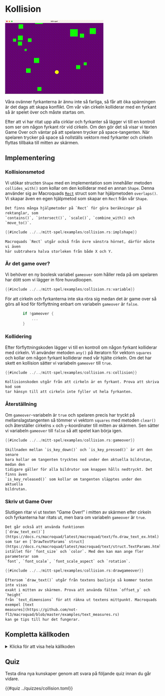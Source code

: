 # Kollision

![Screenshot](images/collision.gif#center)

Våra ovänner fyrkanterna är ännu inte så farliga, så får att öka spänningen är
det dags att skapa konflikt. Om vår vän cirkeln kolliderar med en fyrkant så
är spelet över och måste startas om.

Efter att vi har ritat upp alla cirklar och fyrkanter så lägger vi till en
kontroll som ser om någon fyrkant rör vid cirkeln. Om den gör det så visar vi
texten Game Over och väntar på att spelaren trycker på space-tangenten. När
spelaren trycker på space så nollställs vektorn med fyrkanter och cirkeln
flyttas tillbaka till mitten av skärmen.

## Implementering

### Kollisionsmetod

Vi utökar structen `Shape` med en implementation som innehåller metoden
`collides_with()` som kollar om den kolliderar med en annan `Shape`. Denna
använder sig av Macroquads
[`Rect`](https://docs.rs/macroquad/latest/macroquad/math/struct.Rect.html)
struct som har hjälpmetoden `overlaps()`. Vi skapar även en egen hjälpmetod
som skapar en `Rect` från vår `Shape`.

```admonish info
Det finns många hjälpmetoder på `Rect` för göra beräkningar på rektanglar, som
`contains()`, `intersect()`, `scale()`, `combine_with() och `move_to()`.
```

```rust
{{#include ../../mitt-spel/examples/collision.rs:implshape}}
```

```admonish note
Macroquads `Rect` utgår också från övre vänstra hörnet, därför måste vi även
här subtrahera halva storleken från både X och Y.
```

### Är det game over?

Vi behöver en ny boolesk variabel `gameover` som håller reda på om spelaren
har dött som vi lägger in före huvudloopen.

```rust
{{#include ../../mitt-spel/examples/collision.rs:variable}}
```

För att cirkeln och fyrkanterna inte ska röra sig medan det är game over så
görs all kod för förflyttning enbart om variabeln `gameover` är `false`.

```rust
        if !gameover {
            ...
        }
```

### Kollidering

Efter förflyttningskoden lägger vi till en kontroll om någon fyrkant
kolliderar med cirkeln. Vi använder metoden `any()` på iteratorn för vektorn
`squares` och kollar om någon fyrkant kolliderar med vår hjälte cirkeln. Om
det har skett en kollision sätter vi variabeln `gameover` till `true`.

```rust
{{#include ../../mitt-spel/examples/collision.rs:collision}}
```

```admonish tip title="Utmaning" class="challenge"
Kollisionskoden utgår från att cirkeln är en fyrkant. Prova att skriva kod som
tar hänsyn till att cirkeln inte fyller ut hela fyrkanten.
```

### Återställning

Om `gameover`-variabeln är `true` och spelaren precis har tryckt på
mellanslagstangenten så tömmer vi vektorn `squares` med metoden `clear()` och
återställer cirkelns `x` och `y`-koordinater till mitten av skärmen. Sen
sätter vi variabeln `gameover` till `false` så att spelet kan börja igen.

```rust
{{#include ../../mitt-spel/examples/collision.rs:gameover}}
```

```admonish info
Skillnaden mellan `is_key_down()` och `is_key_pressed()` är att den senare
bara kollar om tangenten trycktes ned under den aktuella bildrutan, medan den
tidigare gäller för alla bildrutor som knappen hålls nedtryckt. Det finns även
`is_key_released()` som kollar om tangenten släpptes under den aktuella
bildrutan.
```

### Skriv ut Game Over

Slutligen ritar vi ut texten "Game Over!" i mitten av skärmen efter cirkeln
och fyrkanterna har ritats ut, men bara om variabeln `gameover` är `true`.

```admonish info
Det går också att använda funktionen
[`draw_text_ex()`](https://docs.rs/macroquad/latest/macroquad/text/fn.draw_text_ex.html)
som tar en [`DrawTextParams` struct](https://docs.rs/macroquad/latest/macroquad/text/struct.TextParams.html)
istället för `font_size` och `color`. Med den kan man ange fler parameterar som
`font`, `font_scale`, `font_scale_aspect` och `rotation`.
```

```rust
{{#include ../../mitt-spel/examples/collision.rs:drawgameover}}
```

```admonish tip title="Utmaning" class="challenge"
Eftersom `draw_text()` utgår från textens baslinje så kommer texten inte visas
exakt i mitten av skärmen. Prova att använda fälten `offset_y` och `height`
från `text_dimensions` för att räkna ut textens mittpunkt. Macroquads exempel [text
measures](https://github.com/not-fl3/macroquad/blob/master/examples/text_measures.rs)
kan ge tips till hur det fungerar.
```

<div class="noprint">

## Kompletta källkoden

<details>
  <summary>Klicka för att visa hela källkoden</summary>

```rust
{{#include ../../mitt-spel/examples/collision.rs:all}}
```
</details>
</div>

## Quiz

Testa dina nya kunskaper genom att svara på följande quiz innan du går vidare.

{{#quiz ../quizzes/collision.toml}}
